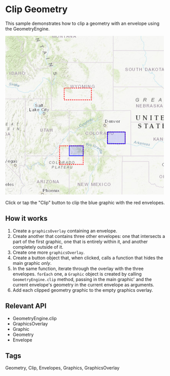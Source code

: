 # Clip Geometry

This sample demonstrates how to clip a geometry with an envelope using the GeometryEngine.

![](screenshot.png)

Click or tap the "Clip" button to clip the blue graphic with the red envelopes.

## How it works
1. Create a `graphicsOverlay` containing an envelope.
2. Create another that contains three other envelopes: one that intersects a part of the first graphic, one that is entirely within it, and another completely outside of it.
3. Create one more `graphicsOverlay`.
4. Create a button object that, when clicked, calls a function that hides the main graphic *only*.
5. In the same function, iterate through the overlay with the three envelopes. `forEach` one, a `Graphic` object is created by calling `GeometryEngine.clip` method, passing in the main graphic' and the current envelope's geometry in the current envelope as arguments.
6. Add each clipped geometry graphic to the empty graphics overlay.

## Relevant API
 - GeometryEngine.clip
 - GraphicsOverlay
 - Graphic
 - Geometry
 - Envelope

## Tags
Geometry, Clip, Envelopes, Graphics, GraphicsOverlay

